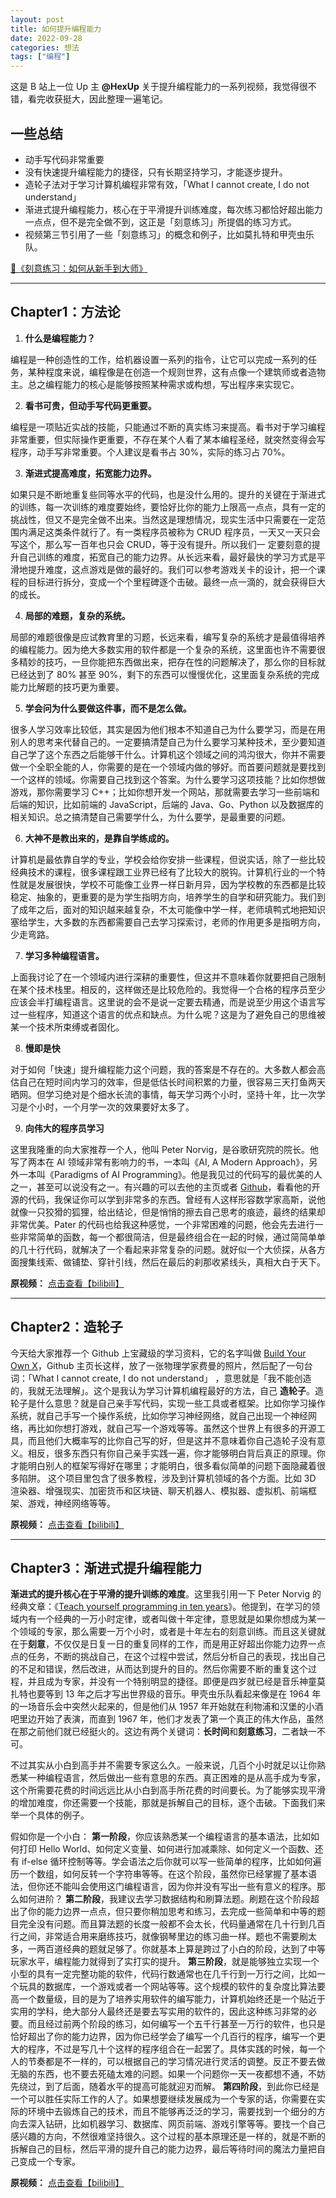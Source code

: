```yaml
---
layout: post
title: 如何提升编程能力
date: 2022-09-28
categories: 想法
tags: ["编程"]
---
```



这是 B 站上一位 Up 主 **@HexUp** 关于提升编程能力的一系列视频，我觉得很不错，看完收获挺大，因此整理一遍笔记。
## 一些总结

- 动手写代码非常重要
- 没有快速提升编程能力的捷径，只有长期坚持学习，才能逐步提升。
- 造轮子法对于学习计算机编程非常有效，「What I cannot create, I do not understand」
- 渐进式提升编程能力，核心在于平滑提升训练难度，每次练习都恰好超出能力一点点，但不是完全做不到，这正是「刻意练习」所提倡的练习方式。
- 视频第三节引用了一些「刻意练习」的概念和例子，比如莫扎特和甲壳虫乐队。

[📖《刻意练习：如何从新手到大师》](https://lixiaoyu.life/2021/07/14/practice-on-purpose.html)

---

## Chapter1：方法论

1. **什么是编程能力？**

编程是一种创造性的工作，给机器设置一系列的指令，让它可以完成一系列的任务，某种程度来说，编程像是在创造一个规则世界，这有点像一个建筑师或者造物主。总之编程能力的核心是能够按照某种需求或构想，写出程序来实现它。

2. **看书可贵，但动手写代码更重要。**

编程是一项贴近实战的技能，只能通过不断的真实练习来提高。看书对于学习编程非常重要，但实际操作更重要，不存在某个人看了某本编程圣经，就突然变得会写程序，动手写非常重要。个人建议是看书占 30%，实际的练习占 70%。

3. **渐进式提高难度，拓宽能力边界。**

如果只是不断地重复些同等水平的代码，也是没什么用的。提升的关键在于渐进式的训练，每一次训练的难度要始终，要恰好比你的能力上限高一点点，具有一定的挑战性，但又不是完全做不出来。当然这是理想情况，现实生活中只需要在一定范围内满足这类条件就行了。有一类程序员被称为 CRUD 程序员，一天又一天只会写这个，那么写一百年也只会 CRUD，等于没有提升。所以我们一 定要刻意的提升自己训练的难度，拓宽自己的能力边界。从长远来看，最好最快的学习方式是平滑地提升难度，这点游戏是做的最好的。我们可以参考游戏关卡的设计，把一个课程的目标进行拆分，变成一个个里程碑逐个击破。最终一点一滴的，就会获得巨大的成长。

4. **局部的难题，复杂的系统。**

局部的难题很像是应试教育里的习题，长远来看，编写复杂的系统才是最值得培养的编程能力。因为绝大多数实用的软件都是一个复杂的系统，这里面也许不需要很多精妙的技巧，一旦你能把东西做出来，把存在性的问题解决了，那么你的目标就已经达到了 80% 甚至 90%，剩下的东西可以慢慢优化，这里面复杂系统的完成能力比解题的技巧更为重要。

5. **学会问为什么要做这件事，而不是怎么做。**

 很多人学习效率比较低，其实是因为他们根本不知道自己为什么要学习，而是在用别人的思考来代替自己的。一定要搞清楚自己为什么要学习某种技术，至少要知道自己学了这个东西之后能够干什么。计算机这个领域之间的鸿沟很大，你并不需要做一个全职全能的人，你需要的是在一个领域内做的够好。而首要问题就是要找到一个这样的领域。你需要自己找到这个答案。为什么要学习这项技能？比如你想做游戏，那你需要学习 C++；比如你想开发一个网站，那就需要去学习一些前端和后端的知识，比如前端的 JavaScript，后端的 Java、Go、Python 以及数据库的相关知识。总之搞清楚自己需要学什么，为什么要学，是最重要的问题。

6. **大神不是教出来的，是靠自学练成的。**

计算机是最依靠自学的专业，学校会给你安排一些课程，但说实话，除了一些比较经典技术的课程，很多课程跟工业界已经有了比较大的脱钩。计算机行业的一个特性就是发展很快，学校不可能像工业界一样日新月异，因为学校教的东西都是比较稳定、抽象的，更重要的是为学生指明方向，培养学生的自学和研究能力。我们到了成年之后，面对的知识越来越复杂，不太可能像中学一样，老师填鸭式地把知识塞给学生，大多数的东西都需要自己去学习探索讨，老师的作用更多是指明方向，少走弯路。

7. **学习多种编程语言。**

上面我讨论了在一个领域内进行深耕的重要性，但这并不意味着你就要把自己限制在某个技术栈里。相反的，这样做还是比较危险的。我觉得一个合格的程序员至少应该会半打编程语言。这里说的会不是说一定要去精通，而是说至少用这个语言写过一些程序，知道这个语言的优点和缺点。为什么呢？这是为了避免自己的思维被某一个技术所束缚或者固化。

8. **慢即是快**

对于如何「快速」提升编程能力这个问题，我的答案是不存在的。大多数人都会高估自己在短时间内学习的效率，但是低估长时间积累的力量，很容易三天打鱼两天晒网。但学习绝对是个细水长流的事情，每天学习两个小时，坚持十年，比一次学习是个小时，一个月学一次的效果要好太多了。

9. **向伟大的程序员学习**

这里我隆重的向大家推荐一个人，他叫 Peter Norvig，是谷歌研究院的院长。他写了两本在 AI 领域非常有影响力的书，一本叫《AI, A Modern Approach》，另外一本叫《Paradigms of AI Programming》。他是我见过的代码写的最优美的人之一，甚至可以说没有之一。有兴趣的可以去他的主页或者 [Github](https://github.com/norvig)，看看他的开源的代码，我保证你可以学到非常多的东西。曾经有人这样形容数学家高斯，说他就像一只狡猾的狐狸，给出结论，但是悄悄的擦去自己思考的痕迹，最终的结果却非常优美。Pater 的代码也给我这种感觉，一个非常困难的问题，他会先去进行一些非常简单的函数，每一个都很简洁，但是最终组合在一起的时候，通过简简单单的几十行代码，就解决了一个看起来非常复杂的问题。就好似一个大侦探，从各方面搜集线索、做铺垫、穿针引线，然后在最后的刹那收紧线头，真相大白于天下。

**原视频：**
[点击查看【bilibili】](https://player.bilibili.com/player.html?bvid=BV1t44y117Ws)

---

## Chapter2：造轮子
今天给大家推荐一个 Github 上宝藏级的学习资料，它的名字叫做 [Build Your Own X](https://github.com/danistefanovic/build-your-own-x#build-your-own-augmented-reality)，Github 主页长这样，放了一张物理学家费曼的照片，然后配了一句台词：「What I cannot create, I do not understand」 ，意思就是「我不能创造的，我就无法理解」。这个是我认为学习计算机编程最好的方法，自己 **造轮子**。造轮子是什么意思？就是自己亲手写代码，实现一些工具或者框架。比如你学习操作系统，就自己手写一个操作系统，比如你学习神经网络，就自己出现一个神经网络，再比如你想打游戏，就自己写一个游戏等等。虽然这个世界上有很多的开源工具，而且他们大概率写的比你自己写的好，但是这并不意味着你自己造轮子没有意义。相反，很多东西只有你自己亲手实践一遍，你才能够明白背后真正的原理。你才能明白别人的框架写得好在哪里；才能明白，很多看似简单的问题下面隐藏着很多陷阱。
这个项目里包含了很多教程，涉及到计算机领域的各个方面。比如 3D 渲染器、增强现实、加密货币和区块链、聊天机器人、模拟器、虚拟机、前端框架、游戏，神经网络等等。


**原视频：**
[点击查看【bilibili】](https://player.bilibili.com/player.html?bvid=BV1Jq4y1S7rz)

---

## Chapter3：渐进式提升编程能力
**渐进式的提升核心在于平滑的提升训练的难度**。这里我引用一下 Peter Norvig 的经典文章：《[Teach yourself programming in ten years](https://norvig.com/21-days.html)》。他提到，在学习的领域内有一个经典的一万小时定律，或者叫做十年定律，意思就是如果你想成为某一个领域的专家，那么需要一万个小时，或者是十年左右的刻意训练。而且这关键就在于**刻意**，不仅仅是日复一日的重复同样的工作，而是用正好超出你能力边界一点点的任务，不断的挑战自己，在这个过程中尝试，然后分析自己的表现，找出自己的不足和错误，然后改进，从而达到提升的目的。然后你需要不断的重复这个过程，并且成为专家，并没有一个特别明显的捷径。即便是四岁就已经是音乐神童莫扎特也要等到 13 年之后才写出世界级的音乐。甲壳虫乐队看起来像是在 1964 年的一场音乐会中突然火起来的，但是他们从 1957 年开始就在利物浦和汉堡的小酒吧里边开始了表演，而直到 1967 年，他们才发表了第一个真正的伟大作品，虽然在那之前他们就已经挺火的。这边有两个关键词：**长时间**和**刻意练习**，二者缺一不可。

不过其实从小白到高手并不需要专家这么久。一般来说，几百个小时就足以让你熟悉某一种编程语言，然后做出一些有意思的东西。真正困难的是从高手成为专家，这个所需要花费的时间远远比从小白到高手所花费的时间要长。为了能够实现平滑的增加难度，你还需要一个技能，那就是拆解自己的目标，逐个击破。下面我们来举一个具体的例子。

假如你是一个小白：
**第一阶段**，你应该熟悉某一个编程语言的基本语法，比如如何打印 Hello World、如何定义变量、如何进行加减乘除、如何定义一个函数、还有 if-else 循环控制等等。学会语法之后你就可以写一些简单的程序，比如如何遍历一个数组，如何反转一个字符串等等。在这个阶段，虽然你已经掌握了基本语法，但你还不能叫会使用这门编程语言，因为你并没有写出一些有意义的程序。那么如何进阶？
**第二阶段**，我建议去学习数据结构和刷算法题。刷题在这个阶段超出了你的能力边界一点点，但只要你稍加思考和练习，去完成一些简单和中等的题目完全没有问题。而且算法题的长度一般都不会太长，代码量通常在几十行到几百行之间，非常适合用来磨练技巧，就像钢琴里边的练习曲一样。题也不需要刷太多，一两百道经典的题就足够了。你就基本上算是跨过了小白的阶段，达到了中等玩家水平，编程能力就得到了实打实的提升。
**第三阶段**，就是能够独立实现一个小型的具有一定完整功能的软件，代码行数通常也在几千行到一万行之间，比如一个玩具的数据库，一个游戏或者一个网站等等。这个规模的软件的复杂度比算法要高一个数量级，目的是为了培养实用软件的编写能力，计算机始终还是一个贴近于实用的学科，绝大部分人最终还是要去写实用的软件的，因此这种练习非常的必要。而且经过前两个阶段的练习，如何编写一个五千行甚至一万行的软件，也只是恰好超出了你的能力边界，因为你已经学会了编写一个几百行的程序，编写一个更大的程序，不过是写几十个这样的程序组合在一起罢了。具体实践的时候，每一个人的节奏都是不一样的，可以根据自己的学习情况进行灵活的调整。反正不要去做无脑的东西，也不要去死磕太难的问题。如果一个问题你一天一夜都想不通，不妨先绕过，到了后面，随着水平的提高可能就迎刃而解。
**第四阶段**，到此你已经是一个可以胜任实际工作的人了。如果想要继续发展成为一个专家的话，你需要在实际的环境中去锻炼自己的技术，而且不能够再泛泛的学习，需要找到一个细分的方向去深入钻研，比如机器学习、数据库、网页前端、游戏引擎等等。要找一个自己感兴趣的方向，不然很难坚持很久。这个过程的基本原理还是一样的，就是不断的拆解自己的目标，然后平滑的提升自己的能力边界，最后等待时间的魔法力量把自己变成一个专家。


**原视频：**
[点击查看【bilibili】](https://player.bilibili.com/player.html?bvid=BV1Vq4y1U78L)

